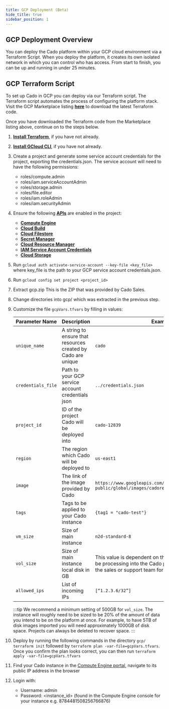 ```yaml
---
title: GCP Deployment (Beta)
hide_title: true
sidebar_position: 1
---
```

## GCP Deployment Overview
You can deploy the Cado platform within your GCP cloud environment via a Terraform Script. When you deploy the platform, it creates its own isolated network in which you can control who has access.  From start to finish, you can be up and running in under 25 minutes.
## GCP Terraform Script
To set up Cado in GCP you can deploy via our Terraform script.  The Terraform script automates the process of configuring the platform stack.
Visit the GCP Marketplace listing **[here](https://console.cloud.google.com/marketplace/product/cado-public/cado-response)** to download the latest Terraform code.

Once you have downloaded the Terraform code from the Marketplace listing above, continue on to the steps below.
1. **[Install Terraform](https://learn.hashicorp.com/tutorials/terraform/install-cli)**, if you have not already.
2. **[Install GCloud CLI](https://cloud.google.com/sdk/docs/install)**, if you have not already.
3. Create a project and generate some service account credentials for the project, exporting the credentials.json. The service account will need to have the following permissions:
    - roles/compute.admin
    - roles/iam.serviceAccountAdmin
    - roles/storage.admin
    - roles/file.editor
    - roles/iam.roleAdmin
    - roles/iam.securityAdmin
4. Ensure the following **[APIs](https://console.cloud.google.com/apis/library)** are enabled in the project:
    - **[Compute Engine](https://console.cloud.google.com/marketplace/product/google/compute.googleapis.com)**
    - **[Cloud Build](https://console.cloud.google.com/marketplace/product/google/cloudbuild.googleapis.com)**
    - **[Cloud Filestore](https://console.cloud.google.com/marketplace/product/google/file.googleapis.com)**
    - **[Secret Manager](https://console.cloud.google.com/marketplace/product/google/secretmanager.googleapis.com)**
    - **[Cloud Resource Manager](https://console.cloud.google.com/marketplace/product/google/cloudresourcemanager.googleapis.com)**
    - **[IAM Service Account Credentials](https://console.cloud.google.com/marketplace/product/google/iamcredentials.googleapis.com)**
    - **[Cloud Storage](https://console.cloud.google.com/marketplace/product/google/storage.googleapis.com)**

5. Run `gcloud auth activate-service-account --key-file <key_file>` where key_file is the path to your GCP service account credentials.json. 
6. Run `gcloud config set project <project_id>`
7. Extract gcp.zip This is the ZIP that was provided by Cado Sales.

8. Change directories into gcp/ which was extracted in the previous step.
9. Customize the file `gcpVars.tfvars` by filling in values:

    | Parameter Name | Description | Example |
    | -------------- | ----------- | ------- |
    | `unique_name` | A string to ensure that resources created by Cado are unique | `cado` |
    | `credentials_file` | Path to your GCP service account credentials json | `../credentials.json` |
    | `project_id` | ID of the project Cado will be deployed into | `cado-12839`  |
    | `region` | The region which Cado will be deployed to | `us-east1` |
    | `image` | The link of the image provided by Cado | `https://www.googleapis.com/compute/v1/projects/cado-public/global/images/cadoresponse-2-8-0` |
    | `tags` | Tags to be applied to your Cado instance | `{tag1 = "cado-test"}` |
    | `vm_size` | Size of main instance | `n2d-standard-8` |
    | `vol_size` | Size of main instance local disk in GB | This value is dependent on the amount of data you will be processing into the Cado platform. Please speak with the sales or support team for proper sizing. |
    | `allowed_ips` | List of incoming IPs  | `[“1.2.3.6/32”]` |
    :::tip
     We recommend a minimum setting of 500GB for `vol_size`. The instance will roughly need to be sized to be 20% of the amount of data you intend to be on the platform at once. For example, to have 5TB of disk images imported you will need approximately 1000GB of disk space. Projects can always be deleted to recover space.
    :::
10. Deploy by running the following commands in the directory `gcp/`
    `terraform init` followed by `terraform plan -var-file=gcpVars.tfvars`.  Once you confirm the plan looks correct, you can then run `terraform apply -var-file=gcpVars.tfvars`
11. Find your Cado instance in the [Compute Engine portal](https://console.cloud.google.com/compute/instances), navigate to its public IP address in the browser
12. Login with:
    - Username: admin
    - Password: <instance_id> (found in the Compute Engine console for your instance e.g. 8784481508256766876)
